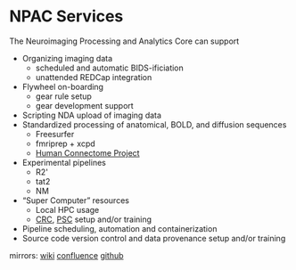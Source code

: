 # NPAC Services

The Neuroimaging Processing and Analytics Core can support

- Organizing imaging data
  - scheduled and automatic BIDS-ificiation
  - unattended REDCap integration
- Flywheel on-boarding
  - gear rule setup
  - gear development support
- Scripting NDA upload of imaging data
- Standardized processing of anatomical, BOLD, and diffusion sequences
  - Freesurfer
  - fmriprep + xcpd
  - [Human Connectome Project](https://www.humanconnectome.org/software/hcp-mr-pipelines)
- Experimental pipelines
  - R2'
  - tat2
  - NM
- “Super Computer” resources
  - Local HPC usage
  - [CRC](https://crc.pitt.edu/), [PSC](https://www.psc.edu/) setup
    and/or training
- Pipeline scheduling, automation and containerization
- Source code version control and data provenance setup and/or training

mirrors: [wiki](https://rad.pitt.edu/wiki/doku.php?id=npac:service)
[confluence](https://pitt-rad-it.atlassian.net/wiki/external/YzE1MmRlNGQxNzJiNDkwYTk2N2YxNjhlZTM1YjZkN2M) [github](https://npacore.github.io/support/)
